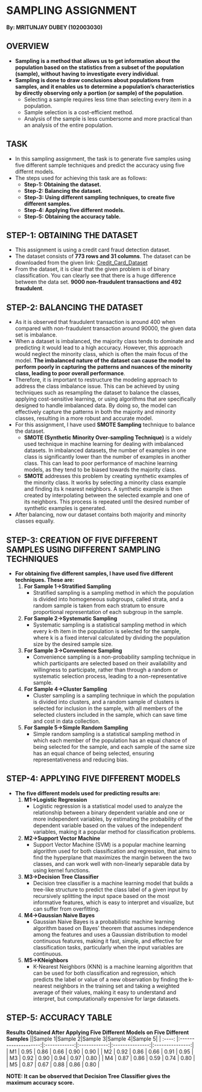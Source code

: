 # SAMPLING ASSIGNMENT 
**By: MRITUNJAY DUBEY (102003030)**
## OVERVIEW
* **Sampling is a method that allows us to get information about the population based on the statistics from a subset of the population (sample), without having to investigate every individual**.
* **Sampling is done to draw conclusions about populations from samples, and it enables us to determine a population’s characteristics by directly observing only a portion (or sample) of the population**. 
  * Selecting a sample requires less time than selecting every item in a population.
  * Sample selection is a cost-efficient method.
  * Analysis of the sample is less cumbersome and more practical than an analysis of the entire population.
## TASK
* In this sampling assignment, the task is to generate five samples using five different sample techniques and predict the accuracy using five differnt models.
* The steps used for achieving this task are as follows: 
  * **Step-1: Obtaining the dataset.**
  * **Step-2: Balancing the dataset.** 
  * **Step-3: Using different sampling techniques, to create five different samples.**
  * **Step-4: Applying five different models.**
  * **Step-5: Obtaining the accuracy table.**
## **STEP-1: OBTAINING THE DATASET**
* This assignment is using a credit card fraud detection dataset.
* The dataset consists of **773 rows and 31 columns**. The dataset can be downloaded from the given link: [Credit_Card_Dataset](https://github.com/mritunjay-07/102003030_Sampling_Assignment/blob/main/Creditcard_data.csv)
* From the dataset, it is clear that the given problem is of binary classification. You can clearly see that there is a huge difference between the data set. **9000 non-fraudulent transactions and 492 fraudulent**.
## **STEP-2: BALANCING THE DATASET**
* As it is observed that fraudulent transaction is around 400 when compared with non-fraudulent transaction around 90000, the given data set is imbalance.
* When a dataset is imbalanced, the majority class tends to dominate and predicting it would lead to a high accuracy. However, this approach would neglect the minority class, which is often the main focus of the model. **The imbalanced nature of the dataset can cause the model to perform poorly in capturing the patterns and nuances of the minority class, leading to poor overall performance**.
* Therefore, it is important to restructure the modeling approach to address the class imbalance issue. This can be achieved by using techniques such as resampling the dataset to balance the classes, applying cost-sensitive learning, or using algorithms that are specifically designed to handle imbalanced data. By doing so, the model can effectively capture the patterns in both the majority and minority classes, resulting in a more robust and accurate model.
* For this assignment, I have used **SMOTE Sampling** technique to balance the dataset.
  * **SMOTE (Synthetic Minority Over-sampling Technique)** is a widely used technique in machine learning for dealing with imbalanced datasets. In imbalanced datasets, the number of examples in one class is significantly lower than the number of examples in another class. This can lead to poor performance of machine learning models, as they tend to be biased towards the majority class.
  * **SMOTE** addresses this problem by creating synthetic examples of the minority class. It works by selecting a minority class example and finding its k nearest neighbors. A synthetic example is then created by interpolating between the selected example and one of its neighbors. This process is repeated until the desired number of synthetic examples is generated.
* After balancing, now our dataset contains both majority and minority classes equally.
## **STEP-3: CREATION OF FIVE DIFFERENT SAMPLES USING DIFFERENT SAMPLING TECHNIQUES**
* **For obtaining five different samples, I have used five different techniques. These are:**
  1. **For Sample 1->Stratified Sampling**
     * Stratified sampling is a sampling method in which the population is divided into homogeneous subgroups, called strata, and a random sample is taken from each stratum to ensure proportional representation of each subgroup in the sample.  
  2. **For Sample 2->Systematic Sampling**
     * Systematic sampling is a statistical sampling method in which every k-th item in the population is selected for the sample, where k is a fixed interval calculated by dividing the population size by the desired sample size.
  3. **For Sample 3->Convenience Sampling**
     * Convenience sampling is a non-probability sampling technique in which participants are selected based on their availability and willingness to participate, rather than through a random or systematic selection process, leading to a non-representative sample.
  4. **For Sample 4->Cluster Sampling**
     * Cluster sampling is a sampling technique in which the population is divided into clusters, and a random sample of clusters is selected for inclusion in the sample, with all members of the selected clusters included in the sample, which can save time and cost in data collection.
  5. **For Sample 5->Simple Random Sampling**
     * Simple random sampling is a statistical sampling method in which each member of the population has an equal chance of being selected for the sample, and each sample of the same size has an equal chance of being selected, ensuring representativeness and reducing bias.
## **STEP-4: APPLYING FIVE DIFFERENT MODELS**
* **The five different models used for predicting results are:**
  1. **M1->Logistic Regression**
     * Logistic regression is a statistical model used to analyze the relationship between a binary dependent variable and one or more independent variables, by estimating the probability of the dependent variable based on the values of the independent variables, making it a popular method for classification problems.
  2. **M2->Support Vector Machine**
     * Support Vector Machine (SVM) is a popular machine learning algorithm used for both classification and regression, that aims to find the hyperplane that maximizes the margin between the two classes, and can work well with non-linearly separable data by using kernel functions.
  3. **M3->Decision Tree Classifier**
     * Decision tree classifier is a machine learning model that builds a tree-like structure to predict the class label of a given input by recursively splitting the input space based on the most informative features, which is easy to interpret and visualize, but can suffer from overfitting.
  4. **M4->Gaussian Naive Bayes**
     * Gaussian Naive Bayes is a probabilistic machine learning algorithm based on Bayes' theorem that assumes independence among the features and uses a Gaussian distribution to model continuous features, making it fast, simple, and effective for classification tasks, particularly when the input variables are continuous.
  5. **M5->KNeighbors**
     * K-Nearest Neighbors (KNN) is a machine learning algorithm that can be used for both classification and regression, which predicts the label or value of a new observation by finding the k-nearest neighbors in the training set and taking a weighted average of their values, making it easy to understand and interpret, but computationally expensive for large datasets.
## **STEP-5: ACCURACY TABLE**
**Results Obtained After Applying Five Different Models on Five Different Samples** 
 ||Sample 1|Sample 2|Sample 3|Sample 4|Sample 5|
  | :----: |:--------------------:|:------------:|:------------:|:---------------:|:---------------:|
  | M1 | 0.95 | 0.86 | 0.66 | 0.90 | 0.90 |
  | M2 | 0.92 | 0.86  | 0.66 | 0.91 | 0.95 |
  | M3 | 0.92 | 0.90 | 0.94 | 0.97 | 0.80 |
  | M4 | 0.87 | 0.86  | 0.59 | 0.74 | 0.80 | 
  | M5 | 0.87 | 0.67 | 0.88 | 0.86 | 0.80 | 
  
**NOTE: It can be observed that Decision Tree Classifier gives the maximum accuracy score.**
